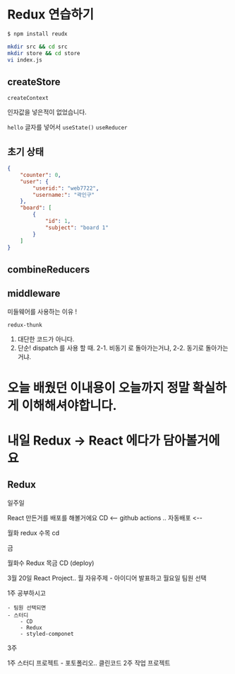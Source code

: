 # Redux 연습하기

```sh
$ npm install reudx
```

```sh
mkdir src && cd src
mkdir store && cd store
vi index.js
```

## createStore

`createContext`

인자값을 넣은적이 없었습니다.

`hello` 글자를 넣어서
`useState()`
`useReducer`

## 초기 상태

```json
{
    "counter": 0,
    "user": {
        "userid:": "web7722",
        "username:": "곽인구"
    },
    "board": [
        {
            "id": 1,
            "subject": "board 1"
        }
    ]
}
```


## combineReducers




## middleware 

미들웨어를 사용하는 이유 !


`redux-thunk` 
1. 대단한 코드가 아니다.
2. 단순! 
    dispatch 를 사용 할 때. 
    2-1. 비동기 로 돌아가는거냐,
    2-2. 동기로 돌아가는거냐.


# 오늘 배웠던 이내용이 오늘까지 정말 확실하게 이해해셔야합니다.


# 내일 Redux -> React 에다가 담아볼거에요 


## Redux 
일주일 


React 만든거를 배포를 해볼거에요 
CD <-- github actions ..
자동배포 <-- 

월화 redux
수목 cd

금 


월화수 Redux
목금 CD (deploy)


3월 20일 React Project..
월 자유주제
    - 아이디어 발표하고 월요일 팀원 선택


1주 공부하시고

    - 팀원 선택되면 
    - 스터디 
        - CD
        - Redux
        - styled-componet


3주

1주 스터디 프로젝트 - 포토폴리오.. 클린코드 
2주 작업 프로젝트 
        





